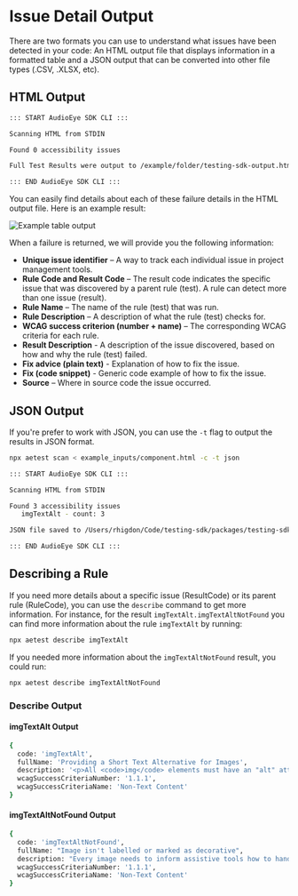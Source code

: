 # Issue Detail Output

There are two formats you can use to understand what issues have been detected in your code: An HTML output file that displays information in a formatted table and a JSON output that can be converted into other file types (.CSV, .XLSX, etc).

## HTML Output

```bash
::: START AudioEye SDK CLI :::

Scanning HTML from STDIN

Found 0 accessibility issues

Full Test Results were output to /example/folder/testing-sdk-output.html

::: END AudioEye SDK CLI :::
```
You can easily find details about each of these failure details in the HTML output file. Here is an example result:

![Example table output](/html-output-table.png)

When a failure is returned, we will provide you the following information:

- **Unique issue identifier** – A way to track each individual issue in project management tools.
- **Rule Code and Result Code** – The result code indicates the specific issue that was discovered by a parent rule (test). A rule can detect more than one issue (result).
- **Rule Name** – The name of the rule (test) that was run.
- **Rule Description** – A description of what the rule (test) checks for.
- **WCAG success criterion (number + name)** – The corresponding WCAG criteria for each rule.
- **Result Description** - A description of the issue discovered, based on how and why the rule (test) failed.
- **Fix advice (plain text)** - Explanation of how to fix the issue.
- **Fix (code snippet)** - Generic code example of how to fix the issue.
- **Source** – Where in source code the issue occurred.

## JSON Output

If you're prefer to work with JSON, you can use the `-t` flag to output the results in JSON format.

```bash
npx aetest scan < example_inputs/component.html -c -t json

::: START AudioEye SDK CLI :::

Scanning HTML from STDIN

Found 3 accessibility issues
   imgTextAlt - count: 3

JSON file saved to /Users/rhigdon/Code/testing-sdk/packages/testing-sdk-cli/aetest_output.json

::: END AudioEye SDK CLI :::
```

## Describing a Rule
If you need more details about a specific issue (ResultCode) or its parent rule (RuleCode), you can use the `describe` command to get more information. For instance, for the result `imgTextAlt.imgTextAltNotFound` you can find more information about the rule `imgTextAlt` by running:

```bash
npx aetest describe imgTextAlt
```

If you needed more information about the `imgTextAltNotFound` result, you could run:

```bash
npx aetest describe imgTextAltNotFound
```

### Describe Output
#### imgTextAlt Output
```bash
{
  code: 'imgTextAlt',
  fullName: 'Providing a Short Text Alternative for Images',
  description: '<p>All <code>img</code> elements must have an "alt" attribute to identify and describe visual information conveyed. Decorative or non-informational images may have an empty "alt" so that Screen Readers can skip or ignore them, but the attribute must still be present.</p><h4>Sample Code</h4><pre>&lt;img src="picture.jpg" alt="A meaningful alt tag for this image."&gt;</pre>',
  wcagSuccessCriteriaNumber: '1.1.1',
  wcagSuccessCriteriaName: 'Non-Text Content'
}
```
#### imgTextAltNotFound Output
```bash
{
  code: 'imgTextAltNotFound',
  fullName: "Image isn't labelled or marked as decorative",
  description: "Every image needs to inform assistive tools how to handle it. If it's a meaningful image, it needs to have a text description. If it's decorative or not informative, it needs to be marked so assistive tools can skip over it. If an image doesn't have either, it's not clear what the image is for or how to handle it. Assistive tools may skip over the image or give it a generic label that people won't understand.",
  wcagSuccessCriteriaNumber: '1.1.1',
  wcagSuccessCriteriaName: 'Non-Text Content'
}
